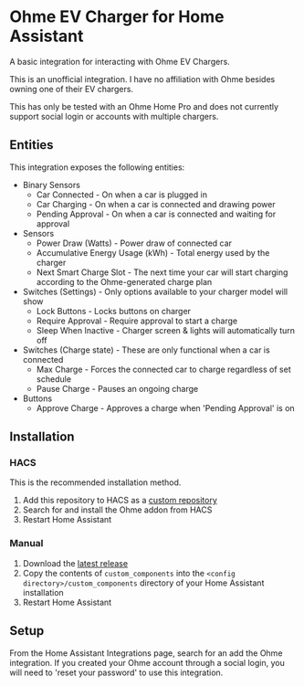 # Ohme EV Charger for Home Assistant

A basic integration for interacting with Ohme EV Chargers.

This is an unofficial integration. I have no affiliation with Ohme besides owning one of their EV chargers.

This has only be tested with an Ohme Home Pro and does not currently support social login or accounts with multiple chargers.

## Entities
This integration exposes the following entities:

* Binary Sensors
    * Car Connected - On when a car is plugged in
    * Car Charging - On when a car is connected and drawing power
    * Pending Approval - On when a car is connected and waiting for approval
* Sensors
    * Power Draw (Watts) - Power draw of connected car
    * Accumulative Energy Usage (kWh) - Total energy used by the charger
    * Next Smart Charge Slot - The next time your car will start charging according to the Ohme-generated charge plan
* Switches (Settings) - Only options available to your charger model will show
    * Lock Buttons - Locks buttons on charger
    * Require Approval - Require approval to start a charge
    * Sleep When Inactive - Charger screen & lights will automatically turn off
* Switches (Charge state) - These are only functional when a car is connected
    * Max Charge - Forces the connected car to charge regardless of set schedule
    * Pause Charge - Pauses an ongoing charge
* Buttons
    * Approve Charge - Approves a charge when 'Pending Approval' is on

## Installation

### HACS
This is the recommended installation method.
1. Add this repository to HACS as a [custom repository](https://hacs.xyz/docs/faq/custom_repositories)
2. Search for and install the Ohme addon from HACS
3. Restart Home Assistant

### Manual
1. Download the [latest release](https://github.com/dan-r/HomeAssistant-Ohme/releases)
2. Copy the contents of `custom_components` into the `<config directory>/custom_components` directory of your Home Assistant installation
3. Restart Home Assistant

## Setup
From the Home Assistant Integrations page, search for an add the Ohme integration. If you created your Ohme account through a social login, you will need to 'reset your password' to use this integration.
